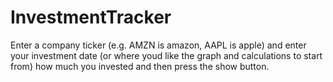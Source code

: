 # InvestmentTracker
Enter a company ticker (e.g. AMZN is amazon, AAPL is apple) and enter your investment date (or where youd like the graph and calculations to start from) how much you invested and then press the show button. 
